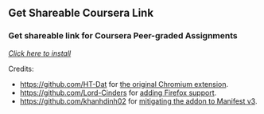 ## Get Shareable Coursera Link

### Get shareable link for Coursera Peer-graded Assignments

*[Click here to install][def0]*

Credits:
- https://github.com/HT-Dat for [the original Chromium extension][def1].
- https://github.com/Lord-Cinders for [adding Firefox support][def2].
- https://github.com/khanhdinh02  for [mitigating the addon to Manifest v3][def3].

[def0]: https://addons.mozilla.org/firefox/downloads/file/4155555/10e3d4e951994d58968c-1.0.1.xpi  
[def1]: https://github.com/CuongNguyen9999/chrome-extension-coursera-getter
[def2]: https://github.com/CuongNguyen9999/chrome-extension-coursera-getter/pull/1
[def3]: https://github.com/CuongNguyen9999/chrome-extension-coursera-getter/pull/2
